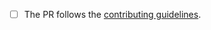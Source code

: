 <!--
Thank you for contributing!
Please fill in the following checklist, removing items that do not apply.
-->

- [ ] The PR follows the [contributing guidelines](/waycrate/swhkd/blob/main/CONTRIBUTING.md).
